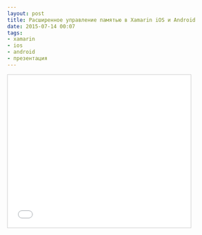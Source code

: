 ```yaml
---
layout: post
title: Расширенное управление памятью в Xamarin iOS и Android
date: 2015-07-14 00:07
tags:
- xamarin
- ios
- android
- презентация
---
```


<iframe src="//www.slideshare.net/slideshow/embed_code/key/KLpDXApjndugAf" width="425" height="355" frameborder="0" marginwidth="0" marginheight="0" scrolling="no" style="border:1px solid #CCC; border-width:1px; margin-bottom:5px; max-width: 100%;" allowfullscreen> </iframe>
